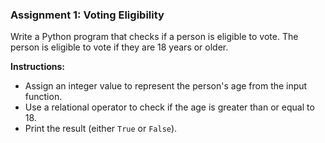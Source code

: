 ### Assignment 1: Voting Eligibility

Write a Python program that checks if a person is eligible to vote. The person is eligible to vote if they are 18 years or older.

**Instructions:**
- Assign an integer value to represent the person's age from the input function.  
- Use a relational operator to check if the age is greater than or equal to 18.
- Print the result (either `True` or `False`).